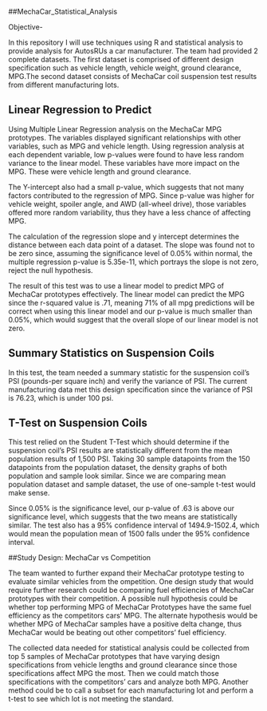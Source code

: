 ##MechaCar_Statistical_Analysis

Objective-

In this repository I will use techniques using R and statistical analysis to provide analysis for AutosRUs a car manufacturer. 
The team had provided 2 complete datasets. The first dataset is comprised of different design specification such as vehicle length, vehicle weight, ground clearance, MPG.The second dataset consists of MechaCar coil suspension test results from different manufacturing lots. 

## Linear Regression to Predict
Using Multiple Linear Regression analysis on the MechaCar MPG prototypes. The variables displayed significant relationships with other variables, such as MPG and vehicle length. Using regression analysis at each dependent variable, low p-values were found to have less random variance to the linear model. These variables have more impact on the MPG. These were vehicle length and ground clearance.

The Y-intercept also had a small p-value, which suggests that not many factors contributed to the regression of MPG. Since p-value was higher for vehicle weight, spoiler angle, and AWD (all-wheel drive), those variables offered more random variability, thus they have a less chance of affecting MPG.

The calculation of the regression slope and y intercept determines the distance between each data point of a dataset. The slope was found not to be zero since, assuming the significance level of 0.05% within normal, the multiple regression p-value is 5.35e-11, which portrays the slope is not zero, reject the null hypothesis.

The result of this test was to use a linear model to predict MPG of MechaCar prototypes effectively. The linear model can predict the MPG since the r-squared value is .71, meaning 71% of all mpg predictions will be correct when using this linear model and our p-value is much smaller than 0.05%, which would suggest that the overall slope of our linear model is not zero.


## Summary Statistics on Suspension Coils
In this test, the team needed a summary statistic for the suspension coil’s PSI (pounds-per square inch) and verify the variance of PSI. The current manufacturing data met this design specification since the variance of PSI is 76.23, which is under 100 psi.

## T-Test on Suspension Coils
This test relied on the Student T-Test which should determine if the suspension coil’s PSI results are statistically different from the mean population results of 1,500 PSI. Taking 30 sample datapoints from the 150 datapoints from the population dataset, the density graphs of both population and sample look similar. Since we are comparing mean population dataset and sample dataset, the use of one-sample t-test would make sense.

Since 0.05% is the significance level, our p-value of .63 is above our significance level, which suggests that the two means are statistically similar. The test also has a 95% confidence interval of 1494.9-1502.4, which would mean the population mean of 1500 falls under the 95% confidence interval.

##Study Design: MechaCar vs Competition

The team wanted to further expand their MechaCar prototype testing to evaluate similar vehicles from the ompetition. One design study that would require further research could be comparing fuel efficiencies of MechaCar prototypes with their competition. A possible null hypothesis could be whether top performing MPG of MechaCar Prototypes have the same fuel efficiency as the competitors cars’ MPG. The alternate hypothesis would be whether MPG of MechaCar samples have a positive delta change, thus MechaCar would be beating out other competitors’ fuel efficiency.

The collected data needed for statistical analysis could be collected from top 5 samples of MechaCar prototypes that have varying design specifications from vehicle lengths and ground clearance since those specifications affect MPG the most. Then we could match those specifications with the competitors’ cars and analyze both MPG. Another method could be to call a subset for each manufacturing lot and perform a t-test to see which lot is not meeting the standard.

